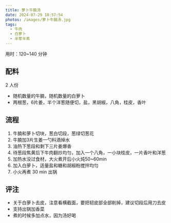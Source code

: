 ```yaml
---
title: 萝卜牛腩汤
date: 2024-07-29 18:57:54
photos: /images/萝卜牛腩汤.jpg
tags:
  - 牛肉
  - 白萝卜
  - 半荤半素
---
```


用时：120~140 分钟

## 配料

2 人份

- 随机数量的牛腩，随机数量的白萝卜
- 两根葱，6片姜，半个洋葱随便切，盐，黑胡椒，八角，桂皮，香叶

<!--more-->

## 流程

1. 牛腩和萝卜切块，葱白切段，葱绿切葱花
2. 牛腩加3片生姜一勺料酒焯水
3. 油热下葱段和剩下三片姜爆香
4. 待葱段焦黄后下牛肉翻炒均匀，加入一个八角，一小块桂皮，一片香叶和洋葱
5. 加热水没过食材，大火煮开后小火炖50~60min
6. 加入白萝卜，适量盐和糖和胡椒粉搅拌均匀
7. 小火再煮 30 min 出锅

## 评注

- 关于白萝卜去皮，注意看横截面，要把韧皮部全部削掉，建议切段后用刀去皮
- 支持出锅加香菜
- 煮的时候多加点水，因为汤好喝
